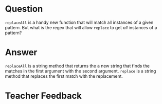 # Question

`replaceAll` is a handy new function that will match all instances of a given pattern. But what is the regex that will allow `replace` to get _all_ instances of a pattern?

# Answer

`replaceAll` is a string method that returns the a new string that finds the matches in the first argument with the second argument. `replace` is a string method that replaces the first match with the replacement.

# Teacher Feedback
